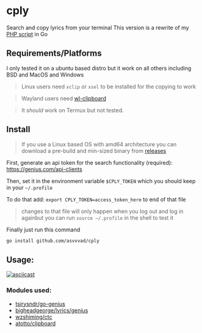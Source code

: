 # cply
Search and copy lyrics from your terminal
This version is a rewrite of my [PHP script](https://github.com/asvvvad/cply-php) in Go

## Requirements/Platforms

I only tested it on a ubuntu based distro but it work on all others including BSD and MacOS and Windows

> Linux users need `xclip` or `xsel` to be installed for the copying to work

> Wayland users need [wl-clipboard](https://github.com/bugaevc/wl-clipboard)

> It _should_ work on Termux but not tested.

## Install

> If you use a Linux based OS with amd64 architecture you can download a pre-build and min-sized binary from [releases](https://github.com/asvvvad/cply/releases/)

First, generate an api token for the search functionality (required): https://genius.com/api-clients

Then, set it in the environment variable `$CPLY_TOKEN` which you should keep in your `~/.profile`

To do that add:  `export CPLY_TOKEN=access_token_here` to end of that file

> changes to that file will only happen when you log out and log in againbut you can run `source ~/.profile` in the shell to test it

Finally just run this command
```bash
go install github.com/asvvvad/cply
```

## Usage:
[![asciicast](https://asciinema.org/a/321229.svg)](https://asciinema.org/a/321229)

### Modules used:
- [tsirysndr/go-genius](https://github.com/tsirysndr/go-genius)
- [bigheadgeorge/lyrics/genius](https://github.com/bigheadgeorge/lyrics)
- [wzshiming/ctc](https://github.com/wzshiming/ctc)
- [atotto/clipboard](https://github.com/atotto/clipboard)
